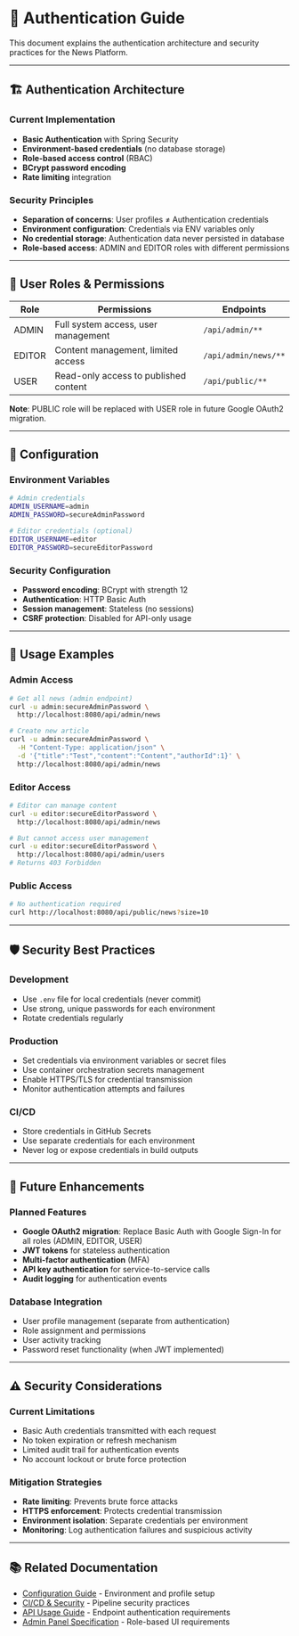 # 🔐 Authentication Guide

This document explains the authentication architecture and security practices for the News Platform.

---

## 🏗️ Authentication Architecture

### Current Implementation
- **Basic Authentication** with Spring Security
- **Environment-based credentials** (no database storage)
- **Role-based access control** (RBAC)
- **BCrypt password encoding**
- **Rate limiting** integration

### Security Principles
- **Separation of concerns**: User profiles ≠ Authentication credentials
- **Environment configuration**: Credentials via ENV variables only
- **No credential storage**: Authentication data never persisted in database
- **Role-based access**: ADMIN and EDITOR roles with different permissions

---

## 👥 User Roles & Permissions

| Role    | Permissions                           | Endpoints                    |
|---------|---------------------------------------|------------------------------|
| ADMIN   | Full system access, user management   | `/api/admin/**`             |
| EDITOR  | Content management, limited access    | `/api/admin/news/**`        |
| USER    | Read-only access to published content | `/api/public/**`            |

**Note**: PUBLIC role will be replaced with USER role in future Google OAuth2 migration.

---

## 🔧 Configuration

### Environment Variables
```bash
# Admin credentials
ADMIN_USERNAME=admin
ADMIN_PASSWORD=secureAdminPassword

# Editor credentials (optional)
EDITOR_USERNAME=editor
EDITOR_PASSWORD=secureEditorPassword
```

### Security Configuration
- **Password encoding**: BCrypt with strength 12
- **Authentication**: HTTP Basic Auth
- **Session management**: Stateless (no sessions)
- **CSRF protection**: Disabled for API-only usage

---

## 🚀 Usage Examples

### Admin Access
```bash
# Get all news (admin endpoint)
curl -u admin:secureAdminPassword \
  http://localhost:8080/api/admin/news

# Create new article
curl -u admin:secureAdminPassword \
  -H "Content-Type: application/json" \
  -d '{"title":"Test","content":"Content","authorId":1}' \
  http://localhost:8080/api/admin/news
```

### Editor Access
```bash
# Editor can manage content
curl -u editor:secureEditorPassword \
  http://localhost:8080/api/admin/news

# But cannot access user management
curl -u editor:secureEditorPassword \
  http://localhost:8080/api/admin/users
# Returns 403 Forbidden
```

### Public Access
```bash
# No authentication required
curl http://localhost:8080/api/public/news?size=10
```

---

## 🛡️ Security Best Practices

### Development
- Use `.env` file for local credentials (never commit)
- Use strong, unique passwords for each environment
- Rotate credentials regularly

### Production
- Set credentials via environment variables or secret files
- Use container orchestration secrets management
- Enable HTTPS/TLS for credential transmission
- Monitor authentication attempts and failures

### CI/CD
- Store credentials in GitHub Secrets
- Use separate credentials for each environment
- Never log or expose credentials in build outputs

---

## 🔄 Future Enhancements

### Planned Features
- **Google OAuth2 migration**: Replace Basic Auth with Google Sign-In for all roles (ADMIN, EDITOR, USER)
- **JWT tokens** for stateless authentication
- **Multi-factor authentication** (MFA)
- **API key authentication** for service-to-service calls
- **Audit logging** for authentication events

### Database Integration
- User profile management (separate from authentication)
- Role assignment and permissions
- User activity tracking
- Password reset functionality (when JWT implemented)

---

## ⚠️ Security Considerations

### Current Limitations
- Basic Auth credentials transmitted with each request
- No token expiration or refresh mechanism
- Limited audit trail for authentication events
- No account lockout or brute force protection

### Mitigation Strategies
- **Rate limiting**: Prevents brute force attacks
- **HTTPS enforcement**: Protects credential transmission
- **Environment isolation**: Separate credentials per environment
- **Monitoring**: Log authentication failures and suspicious activity

---

## 📚 Related Documentation

- [Configuration Guide](CONFIG_GUIDE.md) - Environment and profile setup
- [CI/CD & Security](CI_CD_SECURITY.md) - Pipeline security practices
- [API Usage Guide](API_USAGE.md) - Endpoint authentication requirements
- [Admin Panel Specification](ADMIN_PANEL_SPEC.md) - Role-based UI requirements